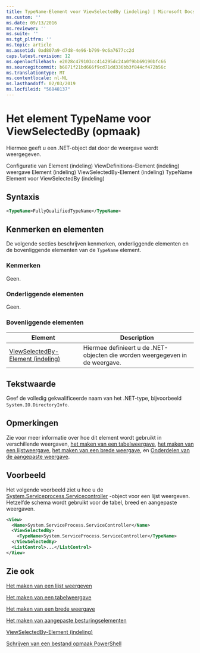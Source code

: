 ```yaml
---
title: TypeName-Element voor ViewSelectedBy (indeling) | Microsoft Docs
ms.custom: ''
ms.date: 09/13/2016
ms.reviewer: ''
ms.suite: ''
ms.tgt_pltfrm: ''
ms.topic: article
ms.assetid: 0ad807a9-d7d8-4e96-b799-9c6a7677cc2d
caps.latest.revision: 12
ms.openlocfilehash: e2028c479103cc414295dc24a0f9bb69190bfc66
ms.sourcegitcommit: b6871f21bd666f9cd71dd336bb3f844cf472b56c
ms.translationtype: MT
ms.contentlocale: nl-NL
ms.lasthandoff: 02/03/2019
ms.locfileid: "56848137"
---
```

# <a name="typename-element-for-viewselectedby-format"></a>Het element TypeName voor ViewSelectedBy (opmaak)

Hiermee geeft u een .NET-object dat door de weergave wordt weergegeven.

Configuratie van Element (indeling) ViewDefinitions-Element (indeling) weergave Element (indeling) ViewSelectedBy-Element (indeling) TypeName Element voor ViewSelectedBy (indeling)

## <a name="syntax"></a>Syntaxis

```xml
<TypeName>FullyQualifiedTypeName</TypeName>
```

## <a name="attributes-and-elements"></a>Kenmerken en elementen

De volgende secties beschrijven kenmerken, onderliggende elementen en de bovenliggende elementen van de `TypeName` element.

### <a name="attributes"></a>Kenmerken

Geen.

### <a name="child-elements"></a>Onderliggende elementen

Geen.

### <a name="parent-elements"></a>Bovenliggende elementen

|Element|Description|
|-------------|-----------------|
|[ViewSelectedBy-Element (indeling)](./viewselectedby-element-format.md)|Hiermee definieert u de .NET-objecten die worden weergegeven in de weergave.|

## <a name="text-value"></a>Tekstwaarde

Geef de volledig gekwalificeerde naam van het .NET-type, bijvoorbeeld `System.IO.DirectoryInfo`.

## <a name="remarks"></a>Opmerkingen

Zie voor meer informatie over hoe dit element wordt gebruikt in verschillende weergaven, [het maken van een tabelweergave](./creating-a-table-view.md), [het maken van een lijstweergave](./creating-a-list-view.md), [het maken van een brede weergave](./creating-a-wide-view.md), en [ Onderdelen van de aangepaste weergave](./creating-custom-controls.md).

## <a name="example"></a>Voorbeeld

Het volgende voorbeeld ziet u hoe u de [System.Serviceprocess.Servicecontroller](/dotnet/api/System.ServiceProcess.ServiceController) -object voor een lijst weergeven. Hetzelfde schema wordt gebruikt voor de tabel, breed en aangepaste weergaven.

```xml
<View>
  <Name>System.ServiceProcess.ServiceController</Name>
  <ViewSelectedBy>
    <TypeName>System.ServiceProcess.ServiceController</TypeName>
  </ViewSelectedBy>
  <ListControl>...</ListControl>
</View>
```

## <a name="see-also"></a>Zie ook

[Het maken van een lijst weergeven](./creating-a-list-view.md)

[Het maken van een tabelweergave](./creating-a-table-view.md)

[Het maken van een brede weergave](./creating-a-wide-view.md)

[Het maken van aangepaste besturingselementen](./creating-custom-controls.md)

[ViewSelectedBy-Element (indeling)](./viewselectedby-element-format.md)

[Schrijven van een bestand opmaak PowerShell](./writing-a-powershell-formatting-file.md)
